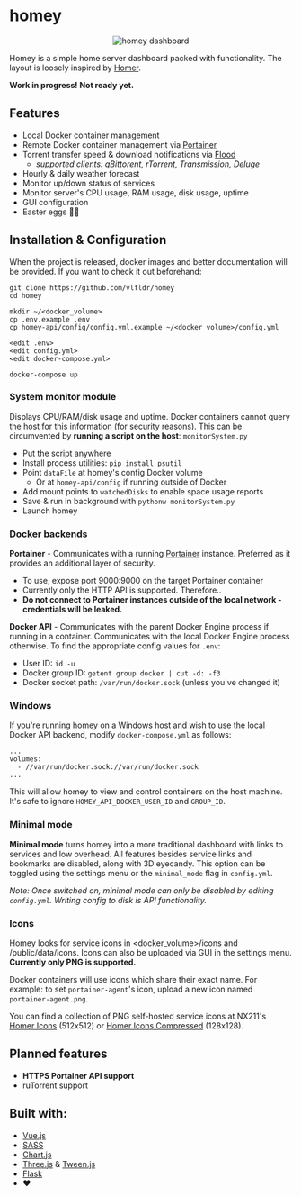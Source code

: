 # homey
<p align="center">
  <img src="https://github.com/vlfldr/homey/blob/master/screenshot.png?raw=true" alt="homey dashboard"/>
</p>

Homey is a simple home server dashboard packed with functionality. The layout is loosely inspired by [Homer](https://github.com/bastienwirtz/homer).

**Work in progress! Not ready yet.**

## Features

* Local Docker container management
* Remote Docker container management via [Portainer](https://github.com/portainer/portainer)
* Torrent transfer speed & download notifications via [Flood](https://github.com/jesec/flood/) 
  * *supported clients: qBittorent, rTorrent, Transmission, Deluge*
* Hourly & daily weather forecast
* Monitor up/down status of services
* Monitor server's CPU usage, RAM usage, disk usage, uptime
* GUI configuration
* Easter eggs 🥚👀

## Installation & Configuration

When the project is released, docker images and better documentation will be provided. If you want to check it out beforehand:

    git clone https://github.com/vlfldr/homey
    cd homey
    
    mkdir ~/<docker_volume>
    cp .env.example .env
    cp homey-api/config/config.yml.example ~/<docker_volume>/config.yml

    <edit .env>
    <edit config.yml>
    <edit docker-compose.yml>

    docker-compose up

### System monitor module

Displays CPU/RAM/disk usage and uptime. Docker containers cannot query the host for this information (for security reasons). This can be circumvented by **running a script on the host**: `monitorSystem.py`

- Put the script anywhere
- Install process utilities: `pip install psutil`
- Point `dataFile` at homey's config Docker volume
    - Or at `homey-api/config` if running outside of Docker
- Add mount points to `watchedDisks` to enable space usage reports
- Save & run in background with `pythonw monitorSystem.py`
- Launch homey

### Docker backends
**Portainer** - Communicates with a running [Portainer](https://github.com/portainer/portainer) instance. Preferred as it provides an additional layer of security.
- To use, expose port 9000:9000 on the target Portainer container
- Currently only the HTTP API is supported. Therefore..
- **Do not connect to Portainer instances outside of the local network - credentials will be leaked.**

**Docker API** - Communicates with the parent Docker Engine process if running in a container. Communicates with the local Docker Engine process otherwise. To find the appropriate config values for `.env`:
- User ID: `id -u`
- Docker group ID: `getent group docker | cut -d: -f3`
- Docker socket path: `/var/run/docker.sock` (unless you've changed it)

### Windows

If you're running homey on a Windows host and wish to use the local Docker API backend, modify `docker-compose.yml` as follows:

    ...
    volumes:
      - //var/run/docker.sock://var/run/docker.sock
    ...

This will allow homey to view and control containers on the host machine. It's safe to ignore `HOMEY_API_DOCKER_USER_ID` and `GROUP_ID`.

### Minimal mode
**Minimal mode** turns homey into a more traditional dashboard with links to services and low overhead. All features besides service links and bookmarks are disabled, along with 3D eyecandy. This option can be toggled using the settings menu or the `minimal_mode` flag in `config.yml`.

*Note: Once switched on, minimal mode can only be disabled by editing `config.yml`. Writing config to disk is API functionality.*

### Icons
Homey looks for service icons in <docker_volume>/icons and /public/data/icons. Icons can also be uploaded via GUI in the settings menu. **Currently only PNG is supported.** 

Docker containers will use icons which share their exact name. For example: to set `portainer-agent`'s icon, upload a new icon named `portainer-agent.png`.

You can find a collection of PNG self-hosted service icons at NX211's [Homer Icons](https://github.com/NX211/homer-icons) (512x512) or [Homer Icons Compressed](https://github.com/vlfldr/homer-icons) (128x128). 

## Planned features
- **HTTPS Portainer API support**
- ruTorrent support

## Built with:

* [Vue.js](https://github.com/vuejs/vue)
* [SASS](https://github.com/sass/sass)
* [Chart.js](https://github.com/chartjs/Chart.js)
* [Three.js](https://github.com/mrdoob/three.js/) & [Tween.js](https://github.com/tweenjs/tween.js)
* [Flask](https://github.com/pallets/flask)
* ❤️
